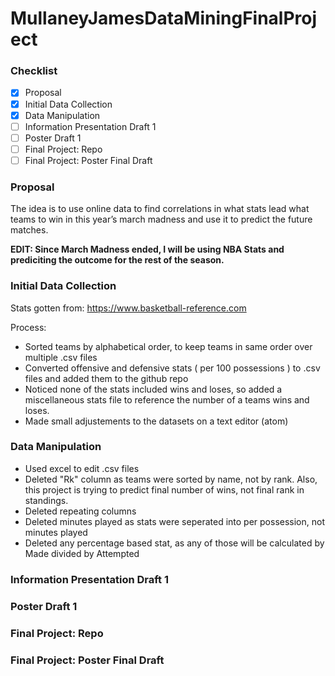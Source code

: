 # MullaneyJamesDataMiningFinalProject

### Checklist
- [x] Proposal
- [x] Initial Data Collection
- [x] Data Manipulation
- [ ] Information Presentation Draft 1
- [ ] Poster Draft 1
- [ ] Final Project: Repo
- [ ] Final Project: Poster Final Draft

### Proposal

The idea is to use online data to find correlations in what stats lead what teams to win in this year’s march madness and use it to predict the future matches.

**EDIT: Since March Madness ended, I will be using NBA Stats and prediciting the outcome for the rest of the season.**

### Initial Data Collection

Stats gotten from: https://www.basketball-reference.com

Process:
  - Sorted teams by alphabetical order, to keep teams in same order over multiple .csv files
  - Converted offensive and defensive stats ( per 100 possessions ) to .csv files and added them to the github repo
  - Noticed none of the stats included wins and loses, so added a miscellaneous stats file to reference the number of a teams wins and loses. 
  - Made small adjustements to the datasets on a text editor (atom)

### Data Manipulation

 - Used excel to edit .csv files
 - Deleted "Rk" column as teams were sorted by name, not by rank. Also, this project is trying to predict final number of wins, not final rank in standings.
 - Deleted repeating columns
 - Deleted minutes played as stats were seperated into per possession, not minutes played
 - Deleted any percentage based stat, as any of those will be calculated by Made divided by Attempted 

### Information Presentation Draft 1

### Poster Draft 1

### Final Project: Repo

### Final Project: Poster Final Draft

